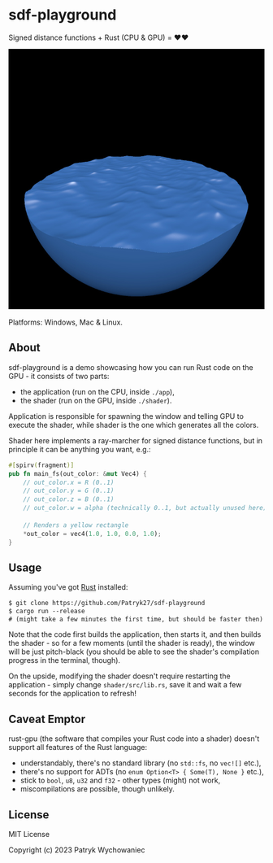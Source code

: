 # sdf-playground

Signed distance functions + Rust (CPU & GPU) = ❤️❤️

<p align="center">
  <img height="512" src="_readme/v3.jpg" />
</p>

Platforms: Windows, Mac & Linux.

## About

sdf-playground is a demo showcasing how you can run Rust code on the GPU - it
consists of two parts:

- the application (run on the CPU, inside `./app`),
- the shader (run on the GPU, inside `./shader`).

Application is responsible for spawning the window and telling GPU to execute
the shader, while shader is the one which generates all the colors.

Shader here implements a ray-marcher for signed distance functions, but in
principle it can be anything you want, e.g.:

``` rust
#[spirv(fragment)]
pub fn main_fs(out_color: &mut Vec4) {
    // out_color.x = R (0..1)
    // out_color.y = G (0..1)
    // out_color.z = B (0..1)
    // out_color.w = alpha (technically 0..1, but actually unused here)

    // Renders a yellow rectangle
    *out_color = vec4(1.0, 1.0, 0.0, 1.0); 
}
```

## Usage

Assuming you've got [Rust](https://rustup.rs/) installed:

```
$ git clone https://github.com/Patryk27/sdf-playground
$ cargo run --release
# (might take a few minutes the first time, but should be faster then)
```

Note that the code first builds the application, then starts it, and then builds
the shader - so for a few moments (until the shader is ready), the window will
be just pitch-black (you should be able to see the shader's compilation progress
in the terminal, though).

On the upside, modifying the shader doesn't require restarting the application -
simply change `shader/src/lib.rs`, save it and wait a few seconds for the
application to refresh!

## Caveat Emptor

rust-gpu (the software that compiles your Rust code into a shader) doesn't 
support all features of the Rust language:

- understandably, there's no standard library (no `std::fs`, no `vec![]` etc.),
- there's no support for ADTs (no `enum Option<T> { Some(T), None }` etc.),
- stick to `bool`, `u8`, `u32` and `f32` - other types (might) not work,
- miscompilations are possible, though unlikely.

## License

MIT License

Copyright (c) 2023 Patryk Wychowaniec
